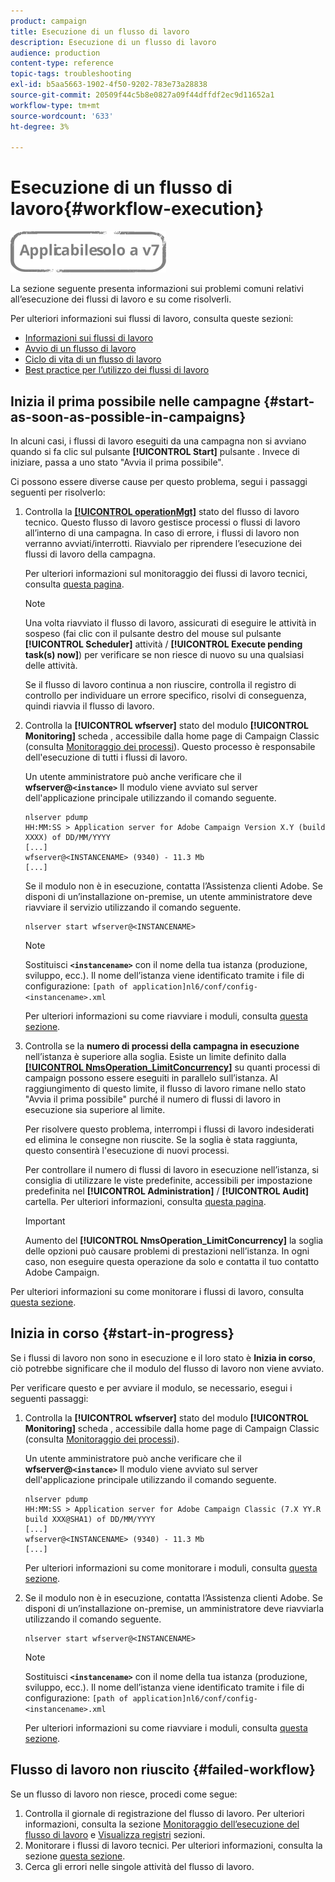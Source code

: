 ```yaml
---
product: campaign
title: Esecuzione di un flusso di lavoro
description: Esecuzione di un flusso di lavoro
audience: production
content-type: reference
topic-tags: troubleshooting
exl-id: b5aa5663-1902-4f50-9202-783e73a28838
source-git-commit: 20509f44c5b8e0827a09f44dffdf2ec9d11652a1
workflow-type: tm+mt
source-wordcount: '633'
ht-degree: 3%

---
```


# Esecuzione di un flusso di lavoro{#workflow-execution}

![](../../assets/v7-only.svg)

La sezione seguente presenta informazioni sui problemi comuni relativi all’esecuzione dei flussi di lavoro e su come risolverli.

Per ulteriori informazioni sui flussi di lavoro, consulta queste sezioni:

* [Informazioni sui flussi di lavoro](../../workflow/using/about-workflows.md)
* [Avvio di un flusso di lavoro](../../workflow/using/starting-a-workflow.md)
* [Ciclo di vita di un flusso di lavoro](../../workflow/using/workflow-life-cycle.md)
* [Best practice per l’utilizzo dei flussi di lavoro](../../workflow/using/workflow-best-practices.md)

## Inizia il prima possibile nelle campagne {#start-as-soon-as-possible-in-campaigns}

In alcuni casi, i flussi di lavoro eseguiti da una campagna non si avviano quando si fa clic sul pulsante **[!UICONTROL Start]** pulsante . Invece di iniziare, passa a uno stato &quot;Avvia il prima possibile&quot;.

Ci possono essere diverse cause per questo problema, segui i passaggi seguenti per risolverlo:

1. Controlla la [**[!UICONTROL operationMgt]**](../../workflow/using/about-technical-workflows.md) stato del flusso di lavoro tecnico. Questo flusso di lavoro gestisce processi o flussi di lavoro all’interno di una campagna. In caso di errore, i flussi di lavoro non verranno avviati/interrotti. Riavvialo per riprendere l’esecuzione dei flussi di lavoro della campagna.

   Per ulteriori informazioni sul monitoraggio dei flussi di lavoro tecnici, consulta [questa pagina](../../workflow/using/monitoring-technical-workflows.md).

   >[!NOTE]
   >
   >Una volta riavviato il flusso di lavoro, assicurati di eseguire le attività in sospeso (fai clic con il pulsante destro del mouse sul pulsante **[!UICONTROL Scheduler]** attività / **[!UICONTROL Execute pending task(s) now]**) per verificare se non riesce di nuovo su una qualsiasi delle attività.

   Se il flusso di lavoro continua a non riuscire, controlla il registro di controllo per individuare un errore specifico, risolvi di conseguenza, quindi riavvia il flusso di lavoro.

1. Controlla la **[!UICONTROL wfserver]** stato del modulo **[!UICONTROL Monitoring]** scheda , accessibile dalla home page di Campaign Classic (consulta [Monitoraggio dei processi](../../production/using/monitoring-processes.md)). Questo processo è responsabile dell&#39;esecuzione di tutti i flussi di lavoro.

   Un utente amministratore può anche verificare che il **wfserver@`<instance>`** Il modulo viene avviato sul server dell&#39;applicazione principale utilizzando il comando seguente.

   ```
   nlserver pdump
   HH:MM:SS > Application server for Adobe Campaign Version X.Y (build XXXX) of DD/MM/YYYY
   [...]
   wfserver@<INSTANCENAME> (9340) - 11.3 Mb
   [...]
   ```

   Se il modulo non è in esecuzione, contatta l’Assistenza clienti Adobe. Se disponi di un’installazione on-premise, un utente amministratore deve riavviare il servizio utilizzando il comando seguente.

   ```
   nlserver start wfserver@<INSTANCENAME>
   ```

   >[!NOTE]
   >
   >Sostituisci **`<instancename>`** con il nome della tua istanza (produzione, sviluppo, ecc.). Il nome dell’istanza viene identificato tramite i file di configurazione:
   >`[path of application]nl6/conf/config-<instancename>.xml`

   Per ulteriori informazioni su come riavviare i moduli, consulta [questa sezione](../../production/using/usual-commands.md#module-launch-commands).

1. Controlla se la **numero di processi della campagna in esecuzione** nell’istanza è superiore alla soglia. Esiste un limite definito dalla [**[!UICONTROL NmsOperation_LimitConcurrency]**](../../installation/using/configuring-campaign-options.md#campaign-e-workflow-management) su quanti processi di campaign possono essere eseguiti in parallelo sull’istanza. Al raggiungimento di questo limite, il flusso di lavoro rimane nello stato &quot;Avvia il prima possibile&quot; purché il numero di flussi di lavoro in esecuzione sia superiore al limite.

   Per risolvere questo problema, interrompi i flussi di lavoro indesiderati ed elimina le consegne non riuscite. Se la soglia è stata raggiunta, questo consentirà l&#39;esecuzione di nuovi processi.

   Per controllare il numero di flussi di lavoro in esecuzione nell’istanza, si consiglia di utilizzare le viste predefinite, accessibili per impostazione predefinita nel **[!UICONTROL Administration]** / **[!UICONTROL Audit]** cartella. Per ulteriori informazioni, consulta [questa pagina](../../workflow/using/monitoring-workflow-execution.md#filtering-workflows-status).

   >[!IMPORTANT]
   >
   >Aumento del **[!UICONTROL NmsOperation_LimitConcurrency]** la soglia delle opzioni può causare problemi di prestazioni nell’istanza. In ogni caso, non eseguire questa operazione da solo e contatta il tuo contatto Adobe Campaign.

Per ulteriori informazioni su come monitorare i flussi di lavoro, consulta [questa sezione](../../workflow/using/monitoring-workflow-execution.md).

## Inizia in corso {#start-in-progress}

Se i flussi di lavoro non sono in esecuzione e il loro stato è **Inizia in corso**, ciò potrebbe significare che il modulo del flusso di lavoro non viene avviato.

Per verificare questo e per avviare il modulo, se necessario, esegui i seguenti passaggi:

1. Controlla la **[!UICONTROL wfserver]** stato del modulo **[!UICONTROL Monitoring]** scheda , accessibile dalla home page di Campaign Classic (consulta [Monitoraggio dei processi](../../production/using/monitoring-processes.md)).

   Un utente amministratore può anche verificare che il **wfserver@`<instance>`** Il modulo viene avviato sul server dell&#39;applicazione principale utilizzando il comando seguente.

   ```
   nlserver pdump
   HH:MM:SS > Application server for Adobe Campaign Classic (7.X YY.R build XXX@SHA1) of DD/MM/YYYY
   [...]
   wfserver@<INSTANCENAME> (9340) - 11.3 Mb
   [...]
   ```

   Per ulteriori informazioni su come monitorare i moduli, consulta [questa sezione](../../production/using/usual-commands.md#monitoring-commands-).

1. Se il modulo non è in esecuzione, contatta l’Assistenza clienti Adobe. Se disponi di un’installazione on-premise, un amministratore deve riavviarla utilizzando il comando seguente.

   ```
   nlserver start wfserver@<INSTANCENAME>
   ```

   >[!NOTE]
   >
   >Sostituisci **`<instancename>`** con il nome della tua istanza (produzione, sviluppo, ecc.). Il nome dell’istanza viene identificato tramite i file di configurazione:
   >`[path of application]nl6/conf/config-<instancename>.xml`

   Per ulteriori informazioni su come riavviare i moduli, consulta [questa sezione](../../production/using/usual-commands.md#module-launch-commands).

## Flusso di lavoro non riuscito {#failed-workflow}

Se un flusso di lavoro non riesce, procedi come segue:

1. Controlla il giornale di registrazione del flusso di lavoro. Per ulteriori informazioni, consulta la sezione [Monitoraggio dell’esecuzione del flusso di lavoro](../../workflow/using/monitoring-workflow-execution.md) e [Visualizza registri](../../workflow/using/monitoring-workflow-execution.md#displaying-logs) sezioni.
1. Monitorare i flussi di lavoro tecnici. Per ulteriori informazioni, consulta la sezione [questa sezione](../../workflow/using/monitoring-technical-workflows.md).
1. Cerca gli errori nelle singole attività del flusso di lavoro.

